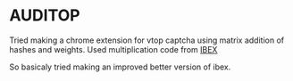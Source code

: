 # AUDITOP
Tried making a chrome extension for vtop captcha using matrix addition of hashes and weights.
Used multiplication code from 
<a href="https://chrome-stats.com/d/nnpjojciehmhgcackheiodlcgmmhejea"> IBEX </a>

So basicaly tried making an improved better version of ibex.

